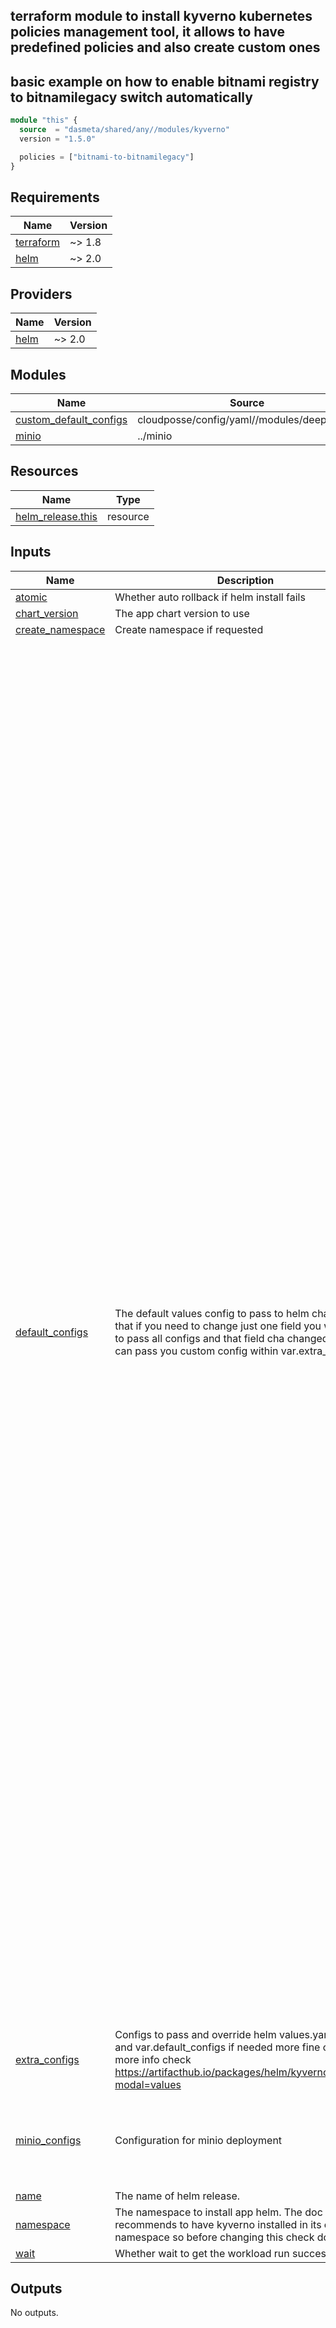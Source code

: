 ## terraform module to install kyverno kubernetes policies management tool, it allows to have predefined policies and also create custom ones

## basic example on how to enable bitnami registry to bitnamilegacy switch automatically
```terraform
module "this" {
  source  = "dasmeta/shared/any//modules/kyverno"
  version = "1.5.0"

  policies = ["bitnami-to-bitnamilegacy"]
}
```
<!-- BEGINNING OF PRE-COMMIT-TERRAFORM DOCS HOOK -->
## Requirements

| Name | Version |
|------|---------|
| <a name="requirement_terraform"></a> [terraform](#requirement\_terraform) | ~> 1.8 |
| <a name="requirement_helm"></a> [helm](#requirement\_helm) | ~> 2.0 |

## Providers

| Name | Version |
|------|---------|
| <a name="provider_helm"></a> [helm](#provider\_helm) | ~> 2.0 |

## Modules

| Name | Source | Version |
|------|--------|---------|
| <a name="module_custom_default_configs"></a> [custom\_default\_configs](#module\_custom\_default\_configs) | cloudposse/config/yaml//modules/deepmerge | 1.0.2 |
| <a name="module_minio"></a> [minio](#module\_minio) | ../minio | n/a |

## Resources

| Name | Type |
|------|------|
| [helm_release.this](https://registry.terraform.io/providers/hashicorp/helm/latest/docs/resources/release) | resource |

## Inputs

| Name | Description | Type | Default | Required |
|------|-------------|------|---------|:--------:|
| <a name="input_atomic"></a> [atomic](#input\_atomic) | Whether auto rollback if helm install fails | `bool` | `false` | no |
| <a name="input_chart_version"></a> [chart\_version](#input\_chart\_version) | The app chart version to use | `string` | `"27.4.2"` | no |
| <a name="input_create_namespace"></a> [create\_namespace](#input\_create\_namespace) | Create namespace if requested | `bool` | `true` | no |
| <a name="input_default_configs"></a> [default\_configs](#input\_default\_configs) | The default values config to pass to helm chart. NOTE: that if you need to change just one field you will need to pass all configs and that field cha changed or you can pass you custom config within var.extra\_configs | `any` | <pre>{<br/>  "clickhouse": {<br/>    "enabled": true<br/>  },<br/>  "filestore": {<br/>    "backend": "S3",<br/>    "s3": {<br/>      "bucketName": "Sentry"<br/>    }<br/>  },<br/>  "kafka": {<br/>    "enabled": true<br/>  },<br/>  "postgresql": {<br/>    "auth": {<br/>      "database": "sentry",<br/>      "password": "sentry",<br/>      "username": "sentry"<br/>    },<br/>    "enabled": true<br/>  },<br/>  "redis": {<br/>    "architecture": "standalone",<br/>    "enabled": true,<br/>    "master": {<br/>      "persistence": {<br/>        "enabled": true<br/>      }<br/>    }<br/>  },<br/>  "relay": {<br/>    "enabled": true<br/>  },<br/>  "sentry": {<br/>    "cron": {<br/>      "replicas": 1<br/>    },<br/>    "features": {<br/>      "enableFeedback": true,<br/>      "organizations": {<br/>        "performance-view": true,<br/>        "session-replay": false<br/>      },<br/>      "system": {<br/>        "feedback": true,<br/>        "replays": false<br/>      }<br/>    },<br/>    "image": {<br/>      "repository": "getsentry/sentry",<br/>      "tag": "24.8.0"<br/>    },<br/>    "postProcessForwarder": {<br/>      "replicas": 1<br/>    },<br/>    "resources": {<br/>      "limits": {<br/>        "cpu": "1500m",<br/>        "memory": "1500Mi"<br/>      },<br/>      "requests": {<br/>        "cpu": "1",<br/>        "memory": "1Gi"<br/>      }<br/>    },<br/>    "web": {<br/>      "env": [<br/>        {<br/>          "name": "UWSGI_WORKERS",<br/>          "value": "2"<br/>        }<br/>      ],<br/>      "livenessProbe": {<br/>        "initialDelaySeconds": "180"<br/>      },<br/>      "readinessProbe": {<br/>        "initialDelaySeconds": "120"<br/>      },<br/>      "replicas": 1,<br/>      "resources": {<br/>        "limits": {<br/>          "cpu": "700m",<br/>          "memory": "1700Mi"<br/>        },<br/>        "requests": {<br/>          "cpu": "500m",<br/>          "memory": "1Gi"<br/>        }<br/>      }<br/>    },<br/>    "worker": {<br/>      "replicas": 1<br/>    }<br/>  },<br/>  "snuba": {<br/>    "api": {<br/>      "replicas": 1<br/>    },<br/>    "consumer": {<br/>      "replicas": 1<br/>    },<br/>    "outcomesConsumer": {<br/>      "replicas": 1<br/>    },<br/>    "replacer": {<br/>      "replicas": 1<br/>    },<br/>    "sessionsConsumer": {<br/>      "replicas": 1<br/>    }<br/>  },<br/>  "symbolicator": {<br/>    "enabled": true<br/>  },<br/>  "zookeeper": {<br/>    "enabled": true<br/>  }<br/>}</pre> | no |
| <a name="input_extra_configs"></a> [extra\_configs](#input\_extra\_configs) | Configs to pass and override helm values.yaml defaults and var.default\_configs if needed more fine control. for more info check https://artifacthub.io/packages/helm/kyverno/kyverno?modal=values | `any` | `{}` | no |
| <a name="input_minio_configs"></a> [minio\_configs](#input\_minio\_configs) | Configuration for minio deployment | <pre>object({<br/>    enabled       = optional(bool, true)<br/>    name          = optional(string, "sentry-minio")<br/>    extra_configs = optional(any, {})<br/>    chart_version = optional(string, "17.0.21")<br/>  })</pre> | `{}` | no |
| <a name="input_name"></a> [name](#input\_name) | The name of helm release. | `string` | `"sentry"` | no |
| <a name="input_namespace"></a> [namespace](#input\_namespace) | The namespace to install app helm. The doc recommends to have kyverno installed in its own namespace so before changing this check docs. | `string` | `"sentry"` | no |
| <a name="input_wait"></a> [wait](#input\_wait) | Whether wait to get the workload run successfully | `bool` | `true` | no |

## Outputs

No outputs.
<!-- END OF PRE-COMMIT-TERRAFORM DOCS HOOK -->
